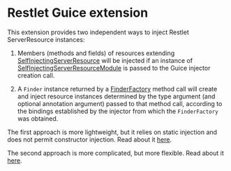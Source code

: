 # Restlet Guice extension 

This extension provides two independent ways to inject Restlet
ServerResource instances:

1.  Members (methods and fields) of resources extending [SelfInjectingServerResource](
        https://github.com/restlet/restlet-framework-java/blob/master/incubator/org.restlet.ext.guice/src/org/restlet/ext/guice/SelfInjectingServerResource.java
    ) will be injected if an instance of [SelfInjectingServerResourceModule](
        https://github.com/restlet/restlet-framework-java/blob/master/incubator/org.restlet.ext.guice/src/org/restlet/ext/guice/SelfInjectingServerResourceModule.java   
    ) is 
    passed to the Guice injector creation call.
    
2.  A `Finder` instance returned by a [FinderFactory](
        https://github.com/restlet/restlet-framework-java/blob/master/incubator/org.restlet.ext.guice/src/org/restlet/ext/guice/FinderFactory.java
    ) method call will create
    and inject resource instances determined by the type argument (and optional
    annotation argument) passed to that method call, according to the bindings 
    established by the injector from which the `FinderFactory` was obtained.
    
The first approach is more lightweight, but it relies on static injection and
does not permit constructor injection. Read about it [here](
  http://tembrel.blogspot.com/2012/03/restlet-guice-extension-considered.html
).

The second approach is more complicated, but more flexible. Read about it [here](
  http://tembrel.blogspot.com/2009/05/dependency-injection-in-restlet-20-with.html
).
